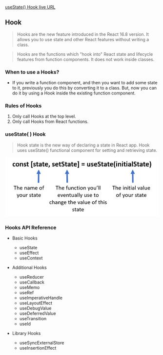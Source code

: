 [useState() Hook live URL](https://mujahedyousef.github.io/advanced-js-reading-notes.-/day_18/class_18.html)

## Hook

> Hooks are the new feature introduced in the React 16.8 version. It allows you to use state and other React features without writing a class.

> Hooks are the functions which "hook into" React state and lifecycle features from function components. It does not work inside classes.

### When to use a Hooks?

- If you write a function component, and then you want to add some state to it, previously you do this by converting it to a class. But, now you can do it by using a Hook inside the existing function component.

### Rules of Hooks

1. Only call Hooks at the top level.
1. Only call Hooks from React functions.

### useState( ) Hook

> Hook state is the new way of declaring a state in React app. Hook uses useState() functional component for setting and retrieving state.

![use state](./usestate.png)

### Hooks API Reference

* Basic Hooks

   - useState
   - useEffect
   - useContext

* Additional Hooks

    - useReducer
    - useCallback
    - useMemo
    - useRef
    - useImperativeHandle
    - useLayoutEffect
    - useDebugValue
    - useDeferredValue
    - useTransition
    - useId

* Library Hooks

    - useSyncExternalStore
    - useInsertionEffect
